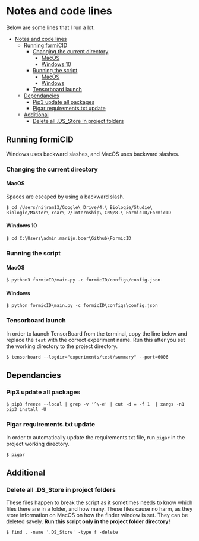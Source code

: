 # Notes and code lines

Below are some lines that I run a lot.

<!-- TOC depthFrom:1 depthTo:6 withLinks:1 updateOnSave:1 orderedList:0 -->

- [Notes and code lines](#notes-and-code-lines)
	- [Running formiCID](#running-formicid)
		- [Changing the current directory](#changing-the-current-directory)
			- [MacOS](#macos)
			- [Windows 10](#windows-10)
		- [Running the script](#running-the-script)
			- [MacOS](#macos)
			- [Windows](#windows)
		- [Tensorboard launch](#tensorboard-launch)
	- [Dependancies](#dependancies)
		- [Pip3 update all packages](#pip3-update-all-packages)
		- [Pigar requirements.txt update](#pigar-requirementstxt-update)
	- [Additional](#additional)
		- [Delete all .DS_Store in project folders](#delete-all-dsstore-in-project-folders)

<!-- /TOC -->

## Running formiCID
Windows uses backward slashes, and MacOS uses backward slashes.

### Changing the current directory

#### MacOS
Spaces are escaped by using a backward slash.
```shell
$ cd /Users/nijram13/Google\ Drive/4.\ Biologie/Studie\ Biologie/Master\ Year\ 2/Internship\ CNN/8.\ FormicID/FormicID
```

#### Windows 10

```shell
$ cd C:\Users\admin.marijn.boer\Github\FormicID
```

### Running the script

#### MacOS

```shell
$ python3 formicID/main.py -c formicID/configs/config.json
```

#### Windows

```shell
$ python formicID\main.py -c formicID\configs\config.json
```

### Tensorboard launch

In order to launch TensorBoard from the terminal, copy the line below and replace the `test` with the correct experiment name. Run this after you set the working directory to the project directory.

```shell
$ tensorboard --logdir="experiments/test/summary" --port=6006
```

## Dependancies

### Pip3 update all packages

```shell
$ pip3 freeze --local | grep -v '^\-e' | cut -d = -f 1  | xargs -n1 pip3 install -U
```

### Pigar requirements.txt update
In order to automatically update the requirements.txt file, run `pigar` in the project working directory.
```shell
$ pigar
```

## Additional

### Delete all .DS_Store in project folders
These files happen to break the script as it sometimes needs to know which files there are in a folder, and how many. These files cause no harm, as they store information on MacOS on how the finder window is set. They can be deleted savely. __Run this script only in the project folder directory!__

```shell
$ find . -name '.DS_Store' -type f -delete
```

